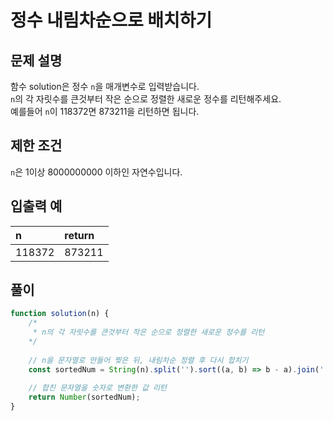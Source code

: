 # 정수 내림차순으로 배치하기
## 문제 설명
함수 solution은 정수 `n`을 매개변수로 입력받습니다. <br/> 
`n`의 각 자릿수를 큰것부터 작은 순으로 정렬한 새로운 정수를 리턴해주세요. <br/>
예를들어 `n`이 118372면 873211을 리턴하면 됩니다.

## 제한 조건
`n`은 1이상 8000000000 이하인 자연수입니다.

## 입출력 예
|n|return|
|:--|:--|
|118372|873211|

## 풀이 
```js
function solution(n) {
    /*
     * n의 각 자릿수를 큰것부터 작은 순으로 정렬한 새로운 정수를 리턴
    */
    
    // n을 문자열로 만들어 찢은 뒤, 내림차순 정렬 후 다시 합치기
    const sortedNum = String(n).split('').sort((a, b) => b - a).join('');
    
    // 합친 문자열을 숫자로 변환한 값 리턴
    return Number(sortedNum);
}
```
